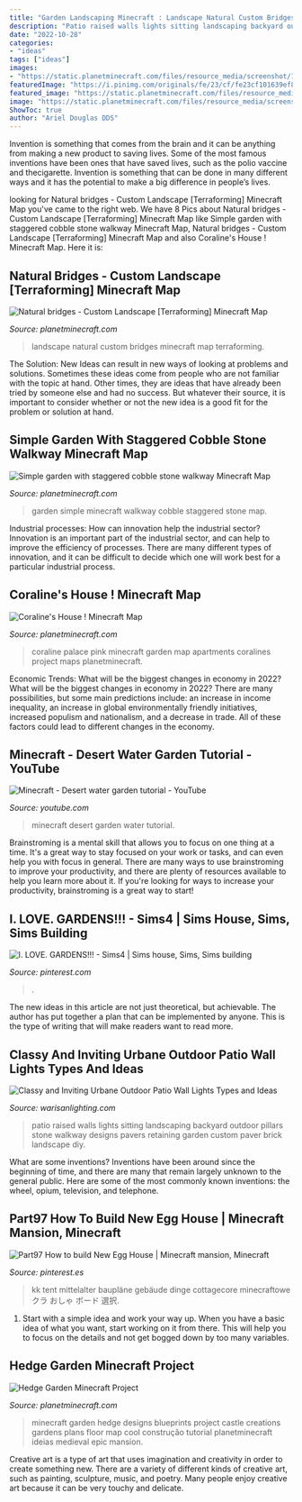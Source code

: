 ```yaml
---
title: "Garden Landscaping Minecraft : Landscape Natural Custom Bridges Minecraft Map Terraforming"
description: "Patio raised walls lights sitting landscaping backyard outdoor pillars stone walkway designs pavers retaining garden custom paver brick landscape diy"
date: "2022-10-28"
categories:
- "ideas"
tags: ["ideas"]
images:
- "https://static.planetminecraft.com/files/resource_media/screenshot/1232/2012-08-10_235440_3216735.jpg"
featuredImage: "https://i.pinimg.com/originals/fe/23/cf/fe23cf101639ef8566a6cfe0ed34202b.png"
featured_image: "https://static.planetminecraft.com/files/resource_media/preview/garden1_56_preview.jpg"
image: "https://static.planetminecraft.com/files/resource_media/screenshot/1635/coraline2009dvdripxvidbgaudio-crimesavi_00023415010490804.jpg"
ShowToc: true
author: "Ariel Douglas DDS"
---
```



Invention is something that comes from the brain and it can be anything from making a new product to saving lives. Some of the most famous inventions have been ones that have saved lives, such as the polio vaccine and thecigarette. Invention is something that can be done in many different ways and it has the potential to make a big difference in people’s lives.

	

		
looking for Natural bridges - Custom Landscape [Terraforming] Minecraft Map you've came to the right web. We have 8 Pics about Natural bridges - Custom Landscape [Terraforming] Minecraft Map like Simple garden with staggered cobble stone walkway Minecraft Map, Natural bridges - Custom Landscape [Terraforming] Minecraft Map and also Coraline&#039;s House ! Minecraft Map. Here it is:
		
    
## Natural Bridges - Custom Landscape [Terraforming] Minecraft Map

<img loading=lazy src="https://static.planetminecraft.com/files/resource_media/screenshot/1232/2012-08-10_235440_3216735.jpg" onerror="this.onerror=null;this.src='https://tse3.mm.bing.net/th?id=OIP.7sQPRUO8ek79-CP1ov2JEwHaD4&amp;pid=15.1';" alt="Natural bridges - Custom Landscape [Terraforming] Minecraft Map">

_Source: planetminecraft.com_

>landscape natural custom bridges minecraft map terraforming. 

	

The Solution:
New Ideas can result in new ways of looking at problems and solutions. Sometimes these ideas come from people who are not familiar with the topic at hand. Other times, they are ideas that have already been tried by someone else and had no success. But whatever their source, it is important to consider whether or not the new idea is a good fit for the problem or solution at hand.

    
## Simple Garden With Staggered Cobble Stone Walkway Minecraft Map

<img loading=lazy src="https://static.planetminecraft.com/files/resource_media/preview/garden1_56_preview.jpg" onerror="this.onerror=null;this.src='https://tse3.mm.bing.net/th?id=OIP.LQ6zHFqsRgIL5svF92MiBgHaEg&amp;pid=15.1';" alt="Simple garden with staggered cobble stone walkway Minecraft Map">

_Source: planetminecraft.com_

>garden simple minecraft walkway cobble staggered stone map. 

	

Industrial processes: How can innovation help the industrial sector?
Innovation is an important part of the industrial sector, and can help to improve the efficiency of processes. There are many different types of innovation, and it can be difficult to decide which one will work best for a particular industrial process.

    
## Coraline&#039;s House ! Minecraft Map

<img loading=lazy src="https://static.planetminecraft.com/files/resource_media/screenshot/1635/coraline2009dvdripxvidbgaudio-crimesavi_00023415010490804.jpg" onerror="this.onerror=null;this.src='https://tse3.mm.bing.net/th?id=OIP.Bk1XgmxS-3uT3sNSUpAcqAHaD4&amp;pid=15.1';" alt="Coraline&#039;s House ! Minecraft Map">

_Source: planetminecraft.com_

>coraline palace pink minecraft garden map apartments coralines project maps planetminecraft. 

	

Economic Trends: What will be the biggest changes in economy in 2022?
What will be the biggest changes in economy in 2022? There are many possibilities, but some main predictions include: an increase in income inequality, an increase in global environmentally friendly initiatives, increased populism and nationalism, and a decrease in trade. All of these factors could lead to different changes in the economy.

    
## Minecraft - Desert Water Garden Tutorial - YouTube

<img loading=lazy src="https://i.ytimg.com/vi/uw3VfsIxOJc/maxresdefault.jpg" onerror="this.onerror=null;this.src='https://tse3.mm.bing.net/th?id=OIP.T812wTrhqbzBiCku5PszGAHaEK&amp;pid=15.1';" alt="Minecraft - Desert water garden tutorial - YouTube">

_Source: youtube.com_

>minecraft desert garden water tutorial. 

	

Brainstroming is a mental skill that allows you to focus on one thing at a time. It's a great way to stay focused on your work or tasks, and can even help you with focus in general. There are many ways to use brainstroming to improve your productivity, and there are plenty of resources available to help you learn more about it. If you're looking for ways to increase your productivity, brainstroming is a great way to start!

    
## I. LOVE. GARDENS!!! - Sims4 | Sims House, Sims, Sims Building

<img loading=lazy src="https://i.pinimg.com/originals/fe/23/cf/fe23cf101639ef8566a6cfe0ed34202b.png" onerror="this.onerror=null;this.src='https://tse3.mm.bing.net/th?id=OIP.edTg3clkngzN6AMx0T1PMwHaEK&amp;pid=15.1';" alt="I. LOVE. GARDENS!!! - Sims4 | Sims house, Sims, Sims building">

_Source: pinterest.com_

>. 

	

The new ideas in this article are not just theoretical, but achievable. The author has put together a plan that can be implemented by anyone. This is the type of writing that will make readers want to read more.

    
## Classy And Inviting Urbane Outdoor Patio Wall Lights Types And Ideas

<img loading=lazy src="http://warisanlighting.com/wp-content/uploads/parser/outdoor-patio-wall-lights-5.jpg" onerror="this.onerror=null;this.src='https://tse1.mm.bing.net/th?id=OIP.8guPzTvk6K6a7pasD-3gcgHaE8&amp;pid=15.1';" alt="Classy and Inviting Urbane Outdoor Patio Wall Lights Types and Ideas">

_Source: warisanlighting.com_

>patio raised walls lights sitting landscaping backyard outdoor pillars stone walkway designs pavers retaining garden custom paver brick landscape diy. 

	

What are some inventions?
Inventions have been around since the beginning of time, and there are many that remain largely unknown to the general public. Here are some of the most commonly known inventions: the wheel, opium, television, and telephone.

    
## Part97 How To Build New Egg House | Minecraft Mansion, Minecraft

<img loading=lazy src="https://i.pinimg.com/736x/99/cc/d3/99ccd3651f594f6844fdb693f739728f.jpg" onerror="this.onerror=null;this.src='https://tse4.mm.bing.net/th?id=OIP.hLFeh0Tv1C6AsVlTWoVcvQHaNK&amp;pid=15.1';" alt="Part97 How to build New Egg House | Minecraft mansion, Minecraft">

_Source: pinterest.es_

>kk tent mittelalter baupläne gebäude dinge cottagecore minecraftowe クラ おしゃ ボード 選択. 

	

1. Start with a simple idea and work your way up. When you have a basic idea of what you want, start working on it from there. This will help you to focus on the details and not get bogged down by too many variables.

    
## Hedge Garden Minecraft Project

<img loading=lazy src="http://static.planetminecraft.com/files/resource_media/screenshot/1242/2012-10-20_003548_3895716.jpg" onerror="this.onerror=null;this.src='https://tse3.mm.bing.net/th?id=OIP.HD5Mh2y2-z9EGiq4QMWhCQHaEf&amp;pid=15.1';" alt="Hedge Garden Minecraft Project">

_Source: planetminecraft.com_

>minecraft garden hedge designs blueprints project castle creations gardens plans floor map cool construção tutorial planetminecraft ideias medieval epic mansion. 

	

Creative art is a type of art that uses imagination and creativity in order to create something new. There are a variety of different kinds of creative art, such as painting, sculpture, music, and poetry. Many people enjoy creative art because it can be very touchy and delicate.

